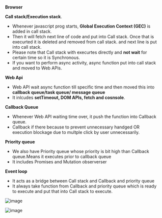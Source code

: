   **Browser**

  **Call stack/Execution stack**.
  
  - Whenever javascript prog starts, **Global Execution Context (GEC)** is added in call stack.
  - Then it will fetch next line of code and put into Call stack. Once that is execurted it is deleted and removed from call stack. and next line is put into call stack.
  - Please note that Call stack with execurtes directly and **not wait** for certain time so it is Synchronous.
  - If you want to perform async activity, async function put into call stack and moved to Web APis.

  **Web Api** 
  
  - Web API wait async function till specific time and then moved this into **callback queue/task queue/ message queue**
  - It inlcudes **setTimeout, DOM APIs, fetch and cosnsole**. 

  **Callback Queue**
  
  - Whenever Web API waiting time over, it push the function into Callback queue.
  - Callback if there because to prevent unnecessary handged OR execution blockage due to multple click by user unnecessarily.
    
  
   **Priority queue** 
   
   - We also have Priority queue whose priority is bit high than Callback queue.Means it executes prior to callback queue
   - It includes Promises and Mutation observerser
          
   **Event loop**
   - It acts as a bridge between Call stack and Callback and priority queue
   - It always take function from Callback and priority queue which is ready to execute and put that into Call stack to execute.      
 

![image](https://github.com/sarthirkjoshi/interview-preparation/assets/46737879/aef06d73-b005-4a69-99a6-c640893c504c)

![image](https://github.com/sarthirkjoshi/interview-preparation/assets/46737879/30febcfa-892e-4394-ad95-78aa81f7a1d1)
